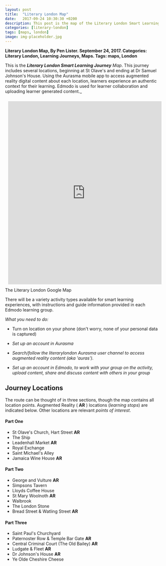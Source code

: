```yaml
---
layout: post
title:  "Literary London Map"
date:   2017-09-24 10:30:30 +0200
description: This post is the map of the Literary London Smart Learning Journey 
categories: [literary-london]
tags: [maps, london]
image: img-placeholder.jpg
---
```


**Literary London Map, By Pen Lister. September 24, 2017. Categories: Literary London, Learning Journeys, Maps. Tags: maps, London**


This is the _**Literary London Smart Learning Journey** Map_. This journey includes several locations, beginning at St Olave's and ending at Dr Samuel Johnson's House. Using the Aurasma mobile app to access augmented reality digital content about each location, learners experience an authentic context for their learning. Edmodo is used for learner collaboration and uploading learner generated content._

<iframe src="https://www.google.com/maps/d/embed?mid=1x-qj2l1P2rzEX5NHq3Wk2UXy0p0&z=15" width="100%" height="600px" align="left" frameborder="0" marginwidth="0" marginheight="0" scrolling="no" style="border:none; padding:10px;"></iframe>

The Literary London Google Map

There will be a variety activity types available for smart learning experiences, with instructions and guide information provided in each Edmodo learning group.

_What you need to do:_

- Turn on location on your phone (don't worry, none of your personal data is captured)
- _Set up an account in Aurasma_
- _Search/follow the literarylondon Aurasma user channel to access augmented reality content (aka 'auras')._

- _Set up an account in Edmodo, to work with your group on the activity, upload content, share and discuss content with others in your group_

## **Journey Locations**

The route can be thought of in three sections, though the map contains all location points. Augmented Reality ( **AR** ) locations (_learning stops_) are indicated below. Other locations are relevant _points of interest_.

#### **Part One**

- St Olave's Church, Hart Street **AR**
- The Ship
- Leadenhall Market **AR**
- Royal Exchange
- Saint Michael's Alley
- Jamaica Wine House **AR**

#### **Part Two**

- George and Vulture **AR**
- Simpsons Tavern
- Lloyds Coffee House
- St Mary Woolnoth **AR**
- Walbrook
- The London Stone
- Bread Street & Watling Street **AR**

#### **Part Three**

- Saint Paul's Churchyard
- Paternoster Row & Temple Bar Gate **AR**
- Central Criminal Court (The Old Bailey) **AR**
- Ludgate & Fleet **AR**
- Dr Johnson's House **AR**
- Ye Olde Cheshire Cheese
